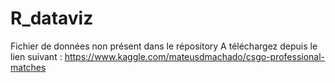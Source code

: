 # R_dataviz

Fichier de données non présent dans le répository
A téléchargez depuis le lien suivant : 
https://www.kaggle.com/mateusdmachado/csgo-professional-matches